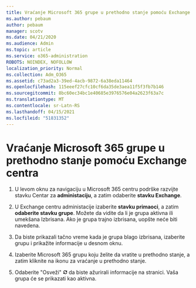 ```yaml
---
title: Vraćanje Microsoft 365 grupe u prethodno stanje pomoću Exchange centra
ms.author: pebaum
author: pebaum
manager: scotv
ms.date: 04/21/2020
ms.audience: Admin
ms.topic: article
ms.service: o365-administration
ROBOTS: NOINDEX, NOFOLLOW
localization_priority: Normal
ms.collection: Adm_O365
ms.assetid: c73ad2a3-39ed-4acb-9872-6a38eda11464
ms.openlocfilehash: 115eeef27cfc10cf6da35de3aea11f5f3fb7b146
ms.sourcegitcommit: 8bc60ec34bc1e40685e3976576e04a2623f63a7c
ms.translationtype: MT
ms.contentlocale: sr-Latn-RS
ms.lasthandoff: 04/15/2021
ms.locfileid: "51831352"
---
```

# <a name="restore-a-microsoft-365-group-using-the-exchange-admin-center"></a>Vraćanje Microsoft 365 grupe u prethodno stanje pomoću Exchange centra

1. U levom oknu za navigaciju u Microsoft 365 centru podrške razvijte stavku Centar za **administaciju**, a zatim odaberite **stavku Exchange**.
    
2. U Exchange centru administacije izaberite **stavku primaoci**, a zatim **odaberite stavku grupe**. Možete da vidite da li je grupa aktivna ili umekšana Izbrisana. Ako je grupa trajno izbrisana, uopšte neće biti navedena.
    
3. Da biste prikazali tačno vreme kada je grupa blago izbrisana, izaberite grupu i prikažite informacije u desnom oknu.
    
4. Izaberite Microsoft 365 grupu koju želite da vratite u prethodno stanje, a zatim kliknite na ikonu za vraćanje u prethodno stanje.
    
5. Odaberite "Osveži" ![Ikona "Osveži"](media/6464df90-2a91-4c1f-92a6-9a38c7696ac3.gif) da biste ažurirali informacije na stranici. Vaša grupa će se prikazati kao aktivna. 
    

